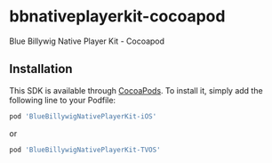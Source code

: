 # bbnativeplayerkit-cocoapod
Blue Billywig Native Player Kit - Cocoapod

## Installation

This SDK is available through [CocoaPods](https://cocoapods.org). To install
it, simply add the following line to your Podfile:

```ruby
pod 'BlueBillywigNativePlayerKit-iOS'
```
or

```ruby
pod 'BlueBillywigNativePlayerKit-TVOS'
```
